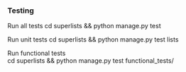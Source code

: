 
### Testing 

Run all tests
    cd superlists && python manage.py test

Run unit tests
    cd superlists && python manage.py test lists

Run functional tests    
    cd superlists && python manage.py test functional_tests/

